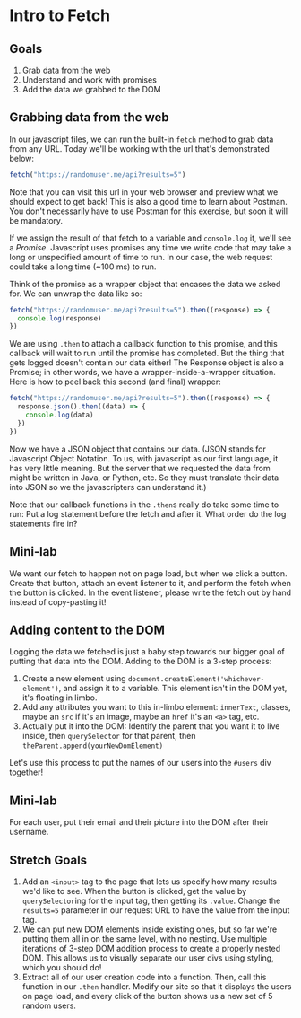 # Intro to Fetch

## Goals
1. Grab data from the web
1. Understand and work with promises
1. Add the data we grabbed to the DOM


## Grabbing data from the web
In our javascript files, we can run the built-in `fetch` method to grab data from any URL. Today we'll be working with the url that's demonstrated below:
```js
fetch("https://randomuser.me/api?results=5")
```
Note that you can visit this url in your web browser and preview what we should expect to get back! This is also a good time to learn about Postman. You don't necessarily have to use Postman for this exercise, but soon it will be mandatory.

If we assign the result of that fetch to a variable and `console.log` it, we'll see a _Promise_. Javascript uses promises any time we write code that may take a long or unspecified amount of time to run. In our case, the web request could take a long time (~100 ms) to run.

Think of the promise as a wrapper object that encases the data we asked for. We can unwrap the data like so:
```js
fetch("https://randomuser.me/api?results=5").then((response) => {
  console.log(response)
})
```
We are using `.then` to attach a callback function to this promise, and this callback will wait to run until the promise has completed. But the thing that gets logged doesn't contain our data either! The Response object is also a Promise; in other words, we have a wrapper-inside-a-wrapper situation. Here is how to peel back this second (and final) wrapper:
```js
fetch("https://randomuser.me/api?results=5").then((response) => {
  response.json().then((data) => {
    console.log(data)
  })
})
```
Now we have a JSON object that contains our data. (JSON stands for Javascript Object Notation. To us, with javascript as our first language, it has very little meaning. But the server that we requested the data from might be written in Java, or Python, etc. So they must translate their data into JSON so we the javascripters can understand it.)

Note that our callback functions in the `.then`s really do take some time to run: Put a log statement before the fetch and after it. What order do the log statements fire in?

## Mini-lab
We want our fetch to happen not on page load, but when we click a button. Create that button, attach an event listener to it, and perform the fetch when the button is clicked. In the event listener, please write the fetch out by hand instead of copy-pasting it!

## Adding content to the DOM
Logging the data we fetched is just a baby step towards our bigger goal of putting that data into the DOM. Adding to the DOM is a 3-step process:
1. Create a new element using `document.createElement('whichever-element')`, and assign it to a variable. This element isn't in the DOM yet, it's floating in limbo.
1. Add any attributes you want to this in-limbo element: `innerText`, classes, maybe an `src` if it's an image, maybe an `href` it's an `<a>` tag, etc.
1. Actually put it into the DOM: Identify the parent that you want it to live inside, then `querySelector` for that parent, then `theParent.append(yourNewDomElement)`

Let's use this process to put the names of our users into the `#users` div together!

## Mini-lab
For each user, put their email and their picture into the DOM after their username.

## Stretch Goals
1. Add an `<input>` tag to the page that lets us specify how many results we'd like to see. When the button is clicked, get the value by `querySelector`ing for the input tag, then getting its `.value`. Change the `results=5` parameter in our request URL to have the value from the input tag.
1. We can put new DOM elements inside existing ones, but so far we're putting them all in on the same level, with no nesting. Use multiple iterations of 3-step DOM addition process to create a properly nested DOM. This allows us to visually separate our user divs using styling, which you should do!
1. Extract all of our user creation code into a function. Then, call this function in our `.then` handler. Modify our site so that it displays the users on page load, and every click of the button shows us a new set of 5 random users.
